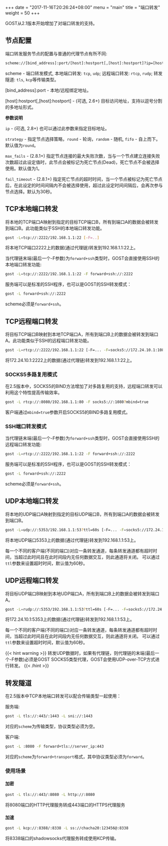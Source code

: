+++
date = "2017-11-16T20:26:24+08:00"
menu = "main"
title = "端口转发"
weight = 50
+++

GOST从2.1版本开始增加了对端口转发的支持。

## 节点配置

端口转发服务节点的配置与普通的代理节点有所不同:

```bash
scheme://[bind_address]:port/[host]:hostport[,[host]:hostport]?ip=[host]:hostport][,[host]:hostport]]
```

scheme - 端口转发模式, 本地端口转发: `tcp`, `udp`; 远程端口转发: `rtcp`, `rudp`; 转发隧道: `tls`, `kcp`等传输类型。

[bind_address]:port - 本地/远程绑定地址。

[host]:hostport[,[host]:hostport] - (可选, 2.6+) 目标访问地址，支持以逗号分割的多地址形式。

**参数说明**

`ip` - (可选, 2.8+) 也可以通过此参数来指定目标地址。

`strategy` - 指定节点选择策略，`round` - 轮询，`random` - 随机, `fifo` - 自上而下。默认值为`round`。

`max_fails` - (2.8.1+) 指定节点连接的最大失败次数，当与一个节点建立连接失败次数超过此设定值时，此节点会被标记为死亡节点(Dead)，死亡节点不会被选择使用。默认值为1。

`fail_timeout` - (2.8.1+) 指定死亡节点的超时时间，当一个节点被标记为死亡节点后，在此设定的时间间隔内不会被选择使用，超过此设定时间间隔后，会再次参与节点选择。默认为30秒。

## TCP本地端口转发

将本地的TCP端口A映射到指定的目标TCP端口B，所有到端口A的数据会被转发到端口B。此功能类似于SSH的本地端口转发功能。

```bash
gost -L=tcp://:2222/192.168.1.1:22 [-F=..]
```

将本地TCP端口2222上的数据(通过代理链)转发到192.168.1.1:22上。

当代理链末端(最后一个-F参数)为`forward+ssh`类型时，GOST会直接使用SSH的本地端口转发功能:

```bash
gost -L=tcp://:2222/192.168.1.1:22 -F forward+ssh://:2222
```

服务端可以是标准的SSH程序，也可以是GOST的SSH转发模式：

```bash
gost -L forward+ssh://:2222
```

scheme必须是`forward+ssh`。

## TCP远程端口转发

将目标TCP端口B映射到本地TCP端口A，所有到端口B上的数据会被转发到端口A。此功能类似于SSH的远程端口转发功能。

```bash
gost -L=rtcp://:2222/192.168.1.1:22 [-F=... -F=socks5://172.24.10.1:1080]
```

将172.24.10.1:2222上的数据(通过代理链)转发到192.168.1.1:22上。

### SOCKS5多路复用模式

在2.5版本中，SOCKS5的BIND方法增加了对多路复用的支持，远程端口转发可以利用这个特性提高传输效率。

```bash
gost -L rtcp://:8080/192.168.1.1:80 -F socks5://:1080?mbind=true
```

客户端通过`mbind=true`参数开启SOCKS5的BIND多路复用模式。

### SSH端口转发模式

当代理链末端(最后一个-F参数)为`forward+ssh`类型时，GOST会直接使用SSH的远程端口转发功能:

```bash
gost -L=rtcp://:2222/192.168.1.1:22 -F forward+ssh://:2222
```

服务端可以是标准的SSH程序，也可以是GOST的SSH转发模式：

```bash
gost -L forward+ssh://:2222
```

scheme必须是`forward+ssh`。

## UDP本地端口转发

将本地的UDP端口A映射到指定的目标UDP端口B，所有到端口A的数据会被转发到端口B。

```bash
gost -L=udp://:5353/192.168.1.1:53?ttl=60s [-F=... -F=socks5://172.24.10.1:1080]
```

将本地UDP端口5353上的数据(通过代理链)转发到192.168.1.1:53上。 

每一个不同的客户端(不同的端口)对应一条转发通道，每条转发通道都有超时时间，当超过此时间且在此时间段内无任何数据交互，则此通道将关闭。
可以通过`ttl`参数来设置超时时间，默认值为60秒。

## UDP远程端口转发

将目标UDP端口B映射到本地UDP端口A，所有到端口B上的数据会被转发到端口A。

```bash
gost -L=rudp://:5353/192.168.1.1:53?ttl=60s [-F=... -F=socks5://172.24.10.1:1080]
```

将172.24.10.1:5353上的数据(通过代理链)转发到192.168.1.1:53上。 

每一个不同的客户端(不同的端口)对应一条转发通道，每条转发通道都有超时时间，当超过此时间且在此时间段内无任何数据交互，则此通道将关闭。
可以通过`ttl`参数来设置超时时间，默认值为60秒。


{{< hint warning >}}
转发UDP数据时，如果有代理链，则代理链的末端(最后一个-F参数)必须是GOST SOCKS5类型代理，GOST会使用UDP-over-TCP方式进行转发。
{{< /hint >}}

## 转发隧道

在2.5版本中TCP本地端口转发可以配合传输类型一起使用：

服务端:

```bash
gost -L tls://:443/:1443 -L sni://:1443
```

对应的`scheme`为传输类型，协议类型必须为空。

客户端:

```bash
gost -L :8080 -F forward+tls://server_ip:443
```

对应的`scheme`为`forward+transport`格式，其中协议类型必须为`forward`。

### 使用场景

#### 加密

```bash
gost -L tls://:443/:8080 -L http://:8080
```

将8080端口的HTTP代理服务转成443端口的HTTPS代理服务

#### 加速

```bash
gost -L kcp://:8388/:8338 -L ss://chacha20:123456@:8338
```

将8338端口的shadowsocks代理服务转成使用KCP传输。